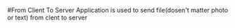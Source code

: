 #From Client To Server
Application is used to send file(dosen't matter photo or text) from clent to server

